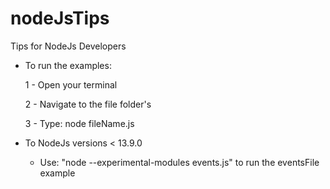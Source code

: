 # nodeJsTips
Tips for NodeJs Developers

- To run the examples:

    1 - Open your terminal
    
    2 - Navigate to the file folder's
    
    3 - Type: node fileName.js

- To NodeJs versions < 13.9.0
 
    - Use: "node --experimental-modules events.js" to run the eventsFile example